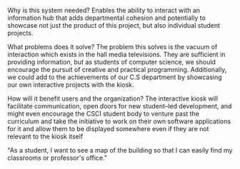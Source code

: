 Why is this system needed?
Enables the ability to interact with an information hub that adds departmental cohesion and potentially to showcase not just the product of this project, but also individual student projects. 

What problems does it solve? 
The problem this solves is the vacuum of interaction which exists in the hall media televisions. They are sufficient in providing information, but as students of computer science, we should encourage the pursuit of creative and practical programming. Additionally, we could add to the achievements of our C.S department by showcasing our own interactive projects with the kiosk. 

How will it benefit users and the organization? 
The interactive kiosk will facilitate communication, open doors for new student–led development, and might even encourage the CSCI student body to venture past the curriculum and take the initiative to work on their own software applications for it and allow them to be displayed somewhere even if they are not relevant to the kiosk itself

"As a student, I want to see a map of the building so that I can easily find my classrooms or professor's office."